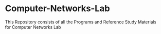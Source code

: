 # Computer-Networks-Lab
 This Repository consists of all the Programs and Reference Study Materials for Computer Networks Lab
